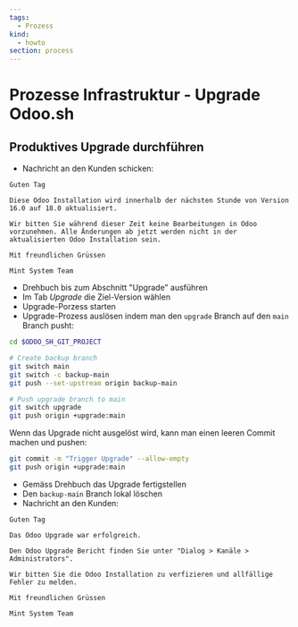 ```yaml
---
tags:
  - Prozess
kind:
  - howto
section: process
---
```


# Prozesse Infrastruktur - Upgrade Odoo.sh

## Produktives Upgrade durchführen

- Nachricht an den Kunden schicken:

```
Guten Tag

Diese Odoo Installation wird innerhalb der nächsten Stunde von Version 16.0 auf 18.0 aktualisiert.

Wir bitten Sie während dieser Zeit keine Bearbeitungen in Odoo vorzunehmen. Alle Änderungen ab jetzt werden nicht in der aktualisierten Odoo Installation sein.

Mit freundlichen Grüssen

Mint System Team
```

- Drehbuch bis zum Abschnitt "Upgrade" ausführen
- Im Tab _Upgrade_ die Ziel-Version wählen
- Upgrade-Porzess starten
- Upgrade-Prozess auslösen indem man den `upgrade` Branch auf den `main` Branch pusht:

```bash
cd $ODOO_SH_GIT_PROJECT

# Create backup branch
git switch main
git switch -c backup-main
git push --set-upstream origin backup-main

# Push upgrade branch to main
git switch upgrade
git push origin +upgrade:main
```

Wenn das Upgrade nicht ausgelöst wird, kann man einen leeren Commit machen und pushen:

```bash
git commit -m "Trigger Upgrade" --allow-empty
git push origin +upgrade:main
```

- Gemäss Drehbuch das Upgrade fertigstellen
- Den `backup-main` Branch lokal löschen
- Nachricht an den Kunden:

```
Guten Tag

Das Odoo Upgrade war erfolgreich.

Den Odoo Upgrade Bericht finden Sie unter "Dialog > Kanäle > Administrators".

Wir bitten Sie die Odoo Installation zu verfizieren und allfällige Fehler zu melden.

Mit freundlichen Grüssen

Mint System Team
```
